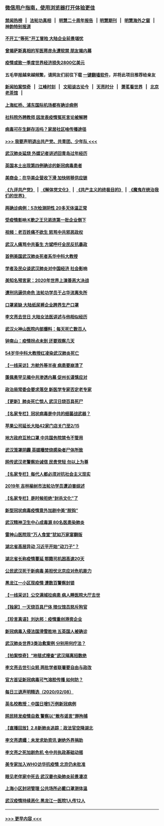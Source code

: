 ### [微信用户指南，使用浏览器打开体验更佳](https://github.com/gfw-breaker/banned-news1/blob/master/indexes/wechat-guide.md?t=0)
#### [禁闻热榜](热点新闻.md?t=0)  &nbsp;&nbsp;|&nbsp;&nbsp; [法轮功真相](https://github.com/gfw-breaker/truth/blob/master/README.md?t=0) &nbsp;&nbsp;|&nbsp;&nbsp; [明慧二十周年报告](https://github.com/gfw-breaker/mh-reports/blob/master/README.md?t=0) &nbsp;&nbsp;|&nbsp;&nbsp;[明慧期刊](https://github.com/gfw-breaker/mh-qikan) &nbsp;&nbsp;|&nbsp;&nbsp; [明慧海外之窗](https://github.com/gfw-breaker/mh-news/blob/master/README.md?t=0) &nbsp;&nbsp;|&nbsp;&nbsp; [神韵特别报道](https://github.com/gfw-breaker/mh-news/blob/master/shenyun.md?t=0)
#### [不开工“等死”开工冒险 大陆企业前景堪忧](../pages/nsc413/n11856312.md?t=02100401) 
#### [曾揭萨斯真相的军医蒋彦永遭软禁 朋友揭内幕](../pages/nsc413/n11856342.md?t=02100401) 
#### [疫情或致一季度世界经济损失2800亿美元](../pages/nsc413/n11855639.md?t=02100401) 
#### 五毛举报越来越频繁，请网友们前往下载 [一键翻墙软件](https://github.com/gfw-breaker/ssr-accounts)，并将此项目推荐给亲友
#### [新闻拍案惊奇](https://github.com/gfw-breaker/banned-news1/blob/master/pages/link4.md) &nbsp;&nbsp;|&nbsp;&nbsp; [江峰时刻](https://github.com/gfw-breaker/banned-news1/blob/master/pages/link4.md) &nbsp;&nbsp;|&nbsp;&nbsp; [文昭谈古论今](https://github.com/gfw-breaker/banned-news1/blob/master/pages/link4.md) &nbsp;&nbsp;|&nbsp;&nbsp; [天亮时分](https://github.com/gfw-breaker/banned-news1/blob/master/pages/link4.md) &nbsp;&nbsp;|&nbsp;&nbsp; [萧茗看世界](https://github.com/gfw-breaker/banned-news1/blob/master/pages/link4.md) &nbsp;&nbsp;|&nbsp;&nbsp; [北京老茶馆](https://github.com/gfw-breaker/banned-news1/blob/master/pages/link4.md) &nbsp;&nbsp;|&nbsp;&nbsp; 
#### [上海虹桥、浦东国际机场都有确诊病例](../pages/nsc413/n11856262.md?t=02100401) 
#### [社科院外聘教师 因发表疫情冤死言论被解聘](../pages/nsc413/n11856129.md?t=02100401) 
#### [病毒可在生鲜存活吗？家居社区啥传播途径](../pages/nsc413/n11856279.md?t=02100401) 
#### [>>> 我要声明退出共产党、共青团、少年队 <<<](https://github.com/begood0513/goodnews/blob/master/quit/letter.md) 
#### [武汉肺炎延烧 外媒记者讲述回青岛过年经历](../pages/nsc413/n11856159.md?t=02100401) 
#### [英国本土出现第四例确诊的新冠病毒患者](../pages/nsc413/n11855930.md?t=02100401) 
#### [美商会：在华美企营收下滑 加快转移供应链](../pages/nsc413/n11855334.md?t=02100401) 
#### [《九评共产党》](https://github.com/begood0513/9ping.md/blob/master/README.md) &nbsp;|&nbsp; [《解体党文化》](../../../../jtdwh.md/blob/master/README.md)  &nbsp;|&nbsp; [《共产主义的终极目的》](../../../../gczydzjmd.md/blob/master/README.md) &nbsp;|&nbsp; [《魔鬼在统治我们的世界》](../../../../mgztzwmdsj.md/blob/master/README.md) 
#### [两确诊病例：5次检测阴性 20多天体温正常](../pages/nsc413/n11855576.md?t=02100401) 
#### [受疫情影响 K歌之王兄弟连第一批企业倒下](../pages/nsc413/n11855001.md?t=02100401) 
#### [视频：老百姓痛不欲生 怒骂中共邪恶政权](../pages/nsc413/n11855080.md?t=02100401) 
#### [武汉人痛骂中共畜生 方斌呼吁全民反抗暴政](../pages/nsc413/n11855386.md?t=02100401) 
#### [首例美国武汉肺炎死者系华中科大教授](../pages/nsc413/n11855500.md?t=02100401) 
#### [学者及民众谈武汉肺炎对中国经济 社会影响](../pages/nsc413/n11855475.md?t=02100401) 
#### [美知名预言家：2020年世界上演善恶大决战](../pages/nsc413/n11855418.md?t=02100401) 
#### [遭刑讯逼供命危 法轮功学员于占华流离失所](../pages/nsc413/n11853979.md?t=02100401) 
#### [口罩紧缺 大陆纸尿裤企业跨界生产口罩](../pages/nsc413/n11854879.md?t=02100401) 
#### [李文亮去世日 大陆女法医讲述与他相似经历](../pages/nsc413/n11855213.md?t=02100401) 
#### [武汉火神山医院内部爆料：每天死亡数百人](../pages/nsc413/n11855017.md?t=02100401) 
#### [钟南山：疫情拐点未到 还要观察几天](../pages/nsc413/n11854504.md?t=02100401) 
#### [54岁华中科大教授红凌染武汉肺炎死亡](../pages/nsc413/n11854889.md?t=02100401) 
#### [【一线采访】方舱外等半夜 病患要崩溃了](../pages/nsc413/n11854786.md?t=02100401) 
#### [蓬佩奥罕见揭中共渗透内幕 促州长谨慎应对](../pages/nsc413/n11854685.md?t=02100401) 
#### [政治局常委会要求落空 新医学专家否定老专家](../pages/nsc413/n11852540.md?t=02100401) 
#### [【更新】肺炎死亡惊人 武汉日烧百具死尸](../pages/nsc413/n11801312.md?t=02100401) 
#### [【名家专栏】冠状病毒是中共的细菌战武器？](../pages/nsc413/n11854546.md?t=02100401) 
#### [苹果公司延长大陆42家门店关门至2/15](../pages/nsc413/n11854605.md?t=02100401) 
#### [地方政府互抢口罩 中共国务院禁令不管用](../pages/nsc413/n11854459.md?t=02100401) 
#### [武汉笼罩阴霾 英媒曝焚烧感染者尸体所致](../pages/nsc413/n11854482.md?t=02100401) 
#### [网传武汉老警察劝诫信 民贵党轻 勿以上为尊](../pages/nsc413/n11854494.md?t=02100401) 
#### [【名家专栏】每代人都必须对抗社会主义现实](../pages/nsc413/n11831412.md?t=02100401) 
#### [2019年 吉林榆树市法轮功学员遭迫害综述](../pages/nsc413/n11849574.md?t=02100401) 
#### [【名家专栏】是时候拒绝“封杀文化”了](../pages/nsc413/n11814093.md?t=02100401) 
#### [新型冠状病毒疫情意外加剧中美“脱钩”](../pages/nsc413/n11854475.md?t=02100401) 
#### [武汉精神卫生中心成毒源 80名医患染肺炎](../pages/nsc413/n11854415.md?t=02100401) 
#### [雷神山医院现“万人食堂”犹如万家宴翻版](../pages/nsc413/n11854454.md?t=02100401) 
#### [湖北省高层异动 习近平开始“动刀子”？](../pages/nsc413/n11854313.md?t=02100401) 
#### [湖北省长称疫情蔓延 鄂籍司机困高速20天](../pages/nsc413/n11854382.md?t=02100401) 
#### [公民武汉死于新病毒 美担忧北京应对危机能力](../pages/nsc413/n11854331.md?t=02100401) 
#### [黑龙江一小区现疫情 遭数百警察封锁](../pages/nsc413/n11854347.md?t=02100401) 
#### [【一线采访】公交满城拉病患 病人睡医院大厅去世](../pages/nsc413/n11854322.md?t=02100401) 
#### [【独家】一天烧百具尸体 殡仪馆员怒斥狗官](../pages/nsc413/n11853323.md?t=02100401) 
#### [【珍言真语】刘达邦：疫情重创港资企业](../pages/nsc413/n11854274.md?t=02100401) 
#### [新冠病毒入侵法国滑雪胜地 五英国人被确诊](../pages/nsc413/n11854307.md?t=02100401) 
#### [武汉肺炎世界3类治愈案例 分别用何疗法？](../pages/nsc413/n11854231.md?t=02100401) 
#### [【拍案惊奇】“地毯式搜查”武汉隔离招数绝](../pages/nsc413/n11853334.md?t=02100401) 
#### [李文亮去世引众怒 两批学者联署要自由与政改](../pages/nsc413/n11854100.md?t=02100401) 
#### [官方首证新冠病毒可气溶胶传播 如何防？](../pages/nsc413/n11854210.md?t=02100401) 
#### [每日三退声明精选（2020/02/08）](../pages/nsc413/n11854227.md?t=02100401) 
#### [英名校教授：中国日增5万例新冠病例](../pages/nsc413/n11854174.md?t=02100401) 
#### [网民转发疫情自救 警察以“散布谣言”罪拘捕](../pages/nsc413/n11854110.md?t=02100401) 
#### [【直播回放】2.8新肺炎追踪：政法官空降湖北](../pages/nsc413/n11854028.md?t=02100401) 
#### [李文亮遗孀：未发求助资讯 谢绝外界捐助](../pages/nsc413/n11854067.md?t=02100401) 
#### [李文亮之死加剧危机 令中共执政基础动摇](../pages/nsc413/n11854003.md?t=02100401) 
#### [美专家加入WHO访华抗疫情 北京仍未批准](../pages/nsc413/n11854043.md?t=02100401) 
#### [眼见老伴家中死去 武汉妻也染肺炎前景凄凉](../pages/nsc413/n11854040.md?t=02100401) 
#### [上海小区封闭管理 公共场所必戴口罩测体温](../pages/nsc413/n11853846.md?t=02100401) 
#### [武汉疫情持续恶化 黑龙江一医院1人传12人](../pages/nsc413/n11853839.md?t=02100401) 

----
#### [ >>> 更早内容 <<< ](../indexes/nsc413-earlier.md)
